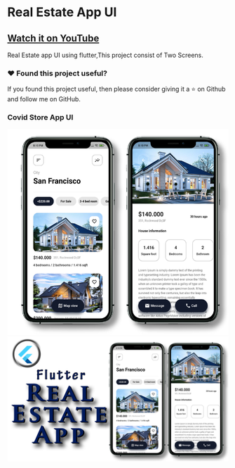 # Real Estate App UI

## [Watch it on YouTube]()


Real Estate app UI using flutter,This project consist of Two Screens.

### :heart: Found this project useful?

If you found this project useful, then please consider giving it a :star: on Github and follow me on GitHub.

### Covid Store App UI

![App UI](/realestateallscr.png)
![App UI](/realestatethumb.png)
